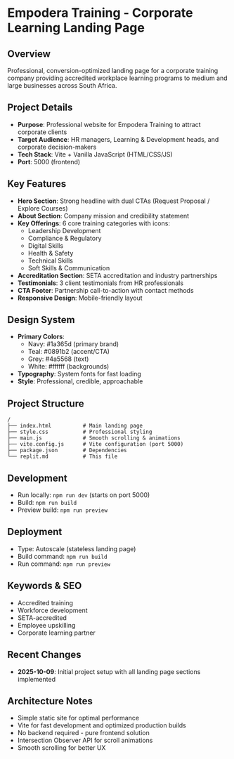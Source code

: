 # Empodera Training - Corporate Learning Landing Page

## Overview
Professional, conversion-optimized landing page for a corporate training company providing accredited workplace learning programs to medium and large businesses across South Africa.

## Project Details
- **Purpose**: Professional website for Empodera Training to attract corporate clients
- **Target Audience**: HR managers, Learning & Development heads, and corporate decision-makers
- **Tech Stack**: Vite + Vanilla JavaScript (HTML/CSS/JS)
- **Port**: 5000 (frontend)

## Key Features
- **Hero Section**: Strong headline with dual CTAs (Request Proposal / Explore Courses)
- **About Section**: Company mission and credibility statement
- **Key Offerings**: 6 core training categories with icons:
  - Leadership Development
  - Compliance & Regulatory
  - Digital Skills
  - Health & Safety
  - Technical Skills
  - Soft Skills & Communication
- **Accreditation Section**: SETA accreditation and industry partnerships
- **Testimonials**: 3 client testimonials from HR professionals
- **CTA Footer**: Partnership call-to-action with contact methods
- **Responsive Design**: Mobile-friendly layout

## Design System
- **Primary Colors**:
  - Navy: #1a365d (primary brand)
  - Teal: #0891b2 (accent/CTA)
  - Grey: #4a5568 (text)
  - White: #ffffff (backgrounds)
- **Typography**: System fonts for fast loading
- **Style**: Professional, credible, approachable

## Project Structure
```
/
├── index.html          # Main landing page
├── style.css           # Professional styling
├── main.js             # Smooth scrolling & animations
├── vite.config.js      # Vite configuration (port 5000)
├── package.json        # Dependencies
└── replit.md           # This file
```

## Development
- Run locally: `npm run dev` (starts on port 5000)
- Build: `npm run build`
- Preview build: `npm run preview`

## Deployment
- Type: Autoscale (stateless landing page)
- Build command: `npm run build`
- Run command: `npm run preview`

## Keywords & SEO
- Accredited training
- Workforce development
- SETA-accredited
- Employee upskilling
- Corporate learning partner

## Recent Changes
- **2025-10-09**: Initial project setup with all landing page sections implemented

## Architecture Notes
- Simple static site for optimal performance
- Vite for fast development and optimized production builds
- No backend required - pure frontend solution
- Intersection Observer API for scroll animations
- Smooth scrolling for better UX
